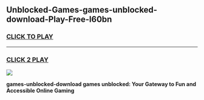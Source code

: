 
## Unblocked-Games-games-unblocked-download-Play-Free-l60bn
<h3>
<a href="https://premium76.site?title=games-unblocked-download&ref=18A1">CLICK TO PLAY</a></h3>
<hr>

<h3>
<a href="https://premium76.site?title=games-unblocked-download&ref=18A1">CLICK 2 PLAY</a>
  
</h3>

<a href="https://premium76.site?title=games-unblocked-download&ref=18A1"><img src="https://clearcache.store/games.png"></a>


**games-unblocked-download games unblocked: Your Gateway to Fun and Accessible Online Gaming**
